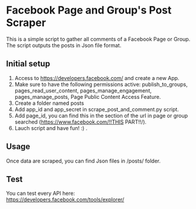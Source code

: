 # Facebook Page and Group's Post Scraper

This is a simple script to gather all comments of a Facebook Page or Group.
The script  outputs the posts in Json file format.


## Initial setup

1. Access to https://developers.facebook.com/ and create a new App.
2. Make sure to have the following permissions active: publish_to_groups, pages_read_user_content, pages_manage_engagement, pages_manage_posts, Page Public Content Access Feature.
3. Create a folder named posts
4. Add app_id and app_secret in scrape_post_and_comment.py script.
5. Add page_id, you can find this in the section of the url in page or group searched  (https://www.facebook.com/!!THIS PART!!/).
6. Lauch script and have fun! :) .

## Usage

Once data are scraped, you can find Json files in /posts/ folder.

## Test
You can test every API here: https://developers.facebook.com/tools/explorer/
